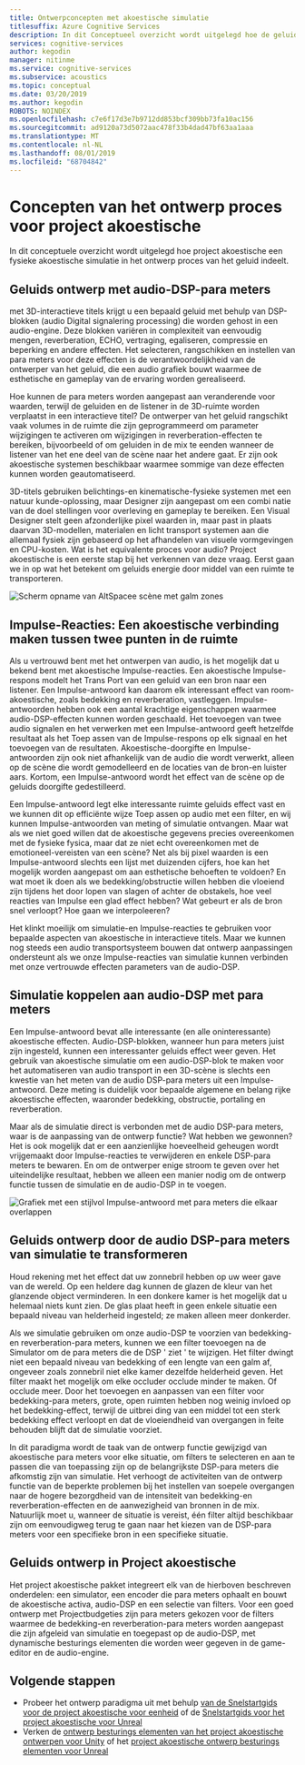 ```yaml
---
title: Ontwerpconcepten met akoestische simulatie
titlesuffix: Azure Cognitive Services
description: In dit Conceptueel overzicht wordt uitgelegd hoe de geluids simulatie in Project akoestische wordt opgenomen in het ontwerp proces.
services: cognitive-services
author: kegodin
manager: nitinme
ms.service: cognitive-services
ms.subservice: acoustics
ms.topic: conceptual
ms.date: 03/20/2019
ms.author: kegodin
ROBOTS: NOINDEX
ms.openlocfilehash: c7e6f17d3e7b9712dd853bcf309bb73fa10ac156
ms.sourcegitcommit: ad9120a73d5072aac478f33b4dad47bf63aa1aaa
ms.translationtype: MT
ms.contentlocale: nl-NL
ms.lasthandoff: 08/01/2019
ms.locfileid: "68704842"
---
```

# <a name="project-acoustics-design-process-concepts"></a>Concepten van het ontwerp proces voor project akoestische

In dit conceptuele overzicht wordt uitgelegd hoe project akoestische een fysieke akoestische simulatie in het ontwerp proces van het geluid indeelt.

## <a name="sound-design-with-audio-dsp-parameters"></a>Geluids ontwerp met audio-DSP-para meters

met 3D-interactieve titels krijgt u een bepaald geluid met behulp van DSP-blokken (audio Digital signalering processing) die worden gehost in een audio-engine. Deze blokken variëren in complexiteit van eenvoudig mengen, reverberation, ECHO, vertraging, egaliseren, compressie en beperking en andere effecten. Het selecteren, rangschikken en instellen van para meters voor deze effecten is de verantwoordelijkheid van de ontwerper van het geluid, die een audio grafiek bouwt waarmee de esthetische en gameplay van de ervaring worden gerealiseerd.

Hoe kunnen de para meters worden aangepast aan veranderende voor waarden, terwijl de geluiden en de listener in de 3D-ruimte worden verplaatst in een interactieve titel? De ontwerper van het geluid rangschikt vaak volumes in de ruimte die zijn geprogrammeerd om parameter wijzigingen te activeren om wijzigingen in reverberation-effecten te bereiken, bijvoorbeeld of om geluiden in de mix te eenden wanneer de listener van het ene deel van de scène naar het andere gaat. Er zijn ook akoestische systemen beschikbaar waarmee sommige van deze effecten kunnen worden geautomatiseerd.

3D-titels gebruiken belichtings-en kinematische-fysieke systemen met een natuur kunde-oplossing, maar Designer zijn aangepast om een combi natie van de doel stellingen voor overleving en gameplay te bereiken. Een Visual Designer stelt geen afzonderlijke pixel waarden in, maar past in plaats daarvan 3D-modellen, materialen en licht transport systemen aan die allemaal fysiek zijn gebaseerd op het afhandelen van visuele vormgevingen en CPU-kosten. Wat is het equivalente proces voor audio? Project akoestische is een eerste stap bij het verkennen van deze vraag. Eerst gaan we in op wat het betekent om geluids energie door middel van een ruimte te transporteren.

![Scherm opname van AltSpacee scène met galm zones](media/reverb-zones-altspace.png)

## <a name="impulse-responses-acoustically-connecting-two-points-in-space"></a>Impulse-Reacties: Een akoestische verbinding maken tussen twee punten in de ruimte

Als u vertrouwd bent met het ontwerpen van audio, is het mogelijk dat u bekend bent met akoestische Impulse-reacties. Een akoestische Impulse-respons modelt het Trans Port van een geluid van een bron naar een listener. Een Impulse-antwoord kan daarom elk interessant effect van room-akoestische, zoals bedekking en reverberation, vastleggen. Impulse-antwoorden hebben ook een aantal krachtige eigenschappen waarmee audio-DSP-effecten kunnen worden geschaald. Het toevoegen van twee audio signalen en het verwerken met een Impulse-antwoord geeft hetzelfde resultaat als het Toep assen van de Impulse-respons op elk signaal en het toevoegen van de resultaten. Akoestische-doorgifte en Impulse-antwoorden zijn ook niet afhankelijk van de audio die wordt verwerkt, alleen op de scène die wordt gemodelleerd en de locaties van de bron-en luister aars. Kortom, een Impulse-antwoord wordt het effect van de scène op de geluids doorgifte gedestilleerd.

Een Impulse-antwoord legt elke interessante ruimte geluids effect vast en we kunnen dit op efficiënte wijze Toep assen op audio met een filter, en wij kunnen Impulse-antwoorden van meting of simulatie ontvangen. Maar wat als we niet goed willen dat de akoestische gegevens precies overeenkomen met de fysieke fysica, maar dat ze niet echt overeenkomen met de emotioneel-vereisten van een scène? Net als bij pixel waarden is een Impulse-antwoord slechts een lijst met duizenden cijfers, hoe kan het mogelijk worden aangepast om aan esthetische behoeften te voldoen? En wat moet ik doen als we bedekking/obstructie willen hebben die vloeiend zijn tijdens het door lopen van slagen of achter de obstakels, hoe veel reacties van Impulse een glad effect hebben? Wat gebeurt er als de bron snel verloopt? Hoe gaan we interpoleeren?

Het klinkt moeilijk om simulatie-en Impulse-reacties te gebruiken voor bepaalde aspecten van akoestische in interactieve titels. Maar we kunnen nog steeds een audio transportsysteem bouwen dat ontwerp aanpassingen ondersteunt als we onze Impulse-reacties van simulatie kunnen verbinden met onze vertrouwde effecten parameters van de audio-DSP.

## <a name="connecting-simulation-to-audio-dsp-with-parameters"></a>Simulatie koppelen aan audio-DSP met para meters

Een Impulse-antwoord bevat alle interessante (en alle oninteressante) akoestische effecten. Audio-DSP-blokken, wanneer hun para meters juist zijn ingesteld, kunnen een interessanter geluids effect weer geven. Het gebruik van akoestische simulatie om een audio-DSP-blok te maken voor het automatiseren van audio transport in een 3D-scène is slechts een kwestie van het meten van de audio DSP-para meters uit een Impulse-antwoord. Deze meting is duidelijk voor bepaalde algemene en belang rijke akoestische effecten, waaronder bedekking, obstructie, portaling en reverberation.

Maar als de simulatie direct is verbonden met de audio DSP-para meters, waar is de aanpassing van de ontwerp functie? Wat hebben we gewonnen? Het is ook mogelijk dat er een aanzienlijke hoeveelheid geheugen wordt vrijgemaakt door Impulse-reacties te verwijderen en enkele DSP-para meters te bewaren. En om de ontwerper enige stroom te geven over het uiteindelijke resultaat, hebben we alleen een manier nodig om de ontwerp functie tussen de simulatie en de audio-DSP in te voegen.

![Grafiek met een stijlvol Impulse-antwoord met para meters die elkaar overlappen](media/acoustic-parameters.png)

## <a name="sound-design-by-transforming-audio-dsp-parameters-from-simulation"></a>Geluids ontwerp door de audio DSP-para meters van simulatie te transformeren

Houd rekening met het effect dat uw zonnebril hebben op uw weer gave van de wereld. Op een heldere dag kunnen de glazen de kleur van het glanzende object verminderen. In een donkere kamer is het mogelijk dat u helemaal niets kunt zien. De glas plaat heeft in geen enkele situatie een bepaald niveau van helderheid ingesteld; ze maken alleen meer donkerder.

Als we simulatie gebruiken om onze audio-DSP te voorzien van bedekking-en reverberation-para meters, kunnen we een filter toevoegen na de Simulator om de para meters die de DSP ' ziet ' te wijzigen. Het filter dwingt niet een bepaald niveau van bedekking of een lengte van een galm af, ongeveer zoals zonnebril niet elke kamer dezelfde helderheid geven. Het filter maakt het mogelijk om elke occluder occlude minder te maken. Of occlude meer. Door het toevoegen en aanpassen van een filter voor bedekking-para meters, grote, open ruimten hebben nog weinig invloed op het bedekking-effect, terwijl de uitbrei ding van een middel tot een sterk bedekking effect verloopt en dat de vloeiendheid van overgangen in feite behouden blijft dat de simulatie voorziet.

In dit paradigma wordt de taak van de ontwerp functie gewijzigd van akoestische para meters voor elke situatie, om filters te selecteren en aan te passen die van toepassing zijn op de belangrijkste DSP-para meters die afkomstig zijn van simulatie. Het verhoogt de activiteiten van de ontwerp functie van de beperkte problemen bij het instellen van soepele overgangen naar de hogere bezorgdheid van de intensiteit van bedekking-en reverberation-effecten en de aanwezigheid van bronnen in de mix. Natuurlijk moet u, wanneer de situatie is vereist, één filter altijd beschikbaar zijn om eenvoudigweg terug te gaan naar het kiezen van de DSP-para meters voor een specifieke bron in een specifieke situatie.

## <a name="sound-design-in-project-acoustics"></a>Geluids ontwerp in Project akoestische

Het project akoestische pakket integreert elk van de hierboven beschreven onderdelen: een simulator, een encoder die para meters ophaalt en bouwt de akoestische activa, audio-DSP en een selectie van filters. Voor een goed ontwerp met Projectbudgeties zijn para meters gekozen voor de filters waarmee de bedekking-en reverberation-para meters worden aangepast die zijn afgeleid van simulatie en toegepast op de audio-DSP, met dynamische besturings elementen die worden weer gegeven in de game-editor en de audio-engine.

## <a name="next-steps"></a>Volgende stappen
* Probeer het ontwerp paradigma uit met behulp [van de Snelstartgids voor de project akoestische voor eenheid](unity-quickstart.md) of de [Snelstartgids voor het project akoestische voor Unreal](unreal-quickstart.md)
* Verken de [ontwerp besturings elementen van het project akoestische ontwerpen voor Unity](unity-workflow.md) of het [project akoestische ontwerp besturings elementen voor Unreal](unreal-workflow.md)

